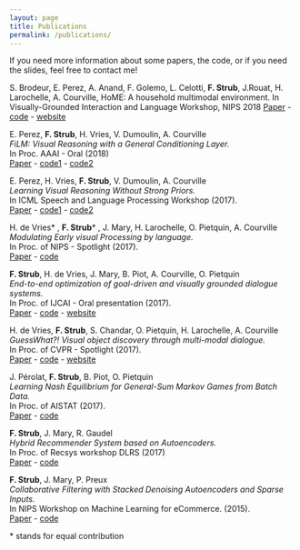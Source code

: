 ```yaml
---
layout: page
title: Publications
permalink: /publications/
---
```


If you need more information about some papers, the code, or if you need the slides, feel free to contact me!

S. Brodeur, E. Perez, A. Anand, F. Golemo, L. Celotti, **F. Strub**, J.Rouat, H. Larochelle, A. Courville,
HoME: A household multimodal environment. 
In Visually-Grounded Interaction and Language Workshop, NIPS 2018
[Paper](https://arxiv.org/abs/1711.11017) - [code](https://github.com/HoME-Platform/home-platform) - [website](https://home-platform.github.io/)

E. Perez, **F. Strub**, H. Vries, V. Dumoulin, A. Courville <br/>
*FiLM: Visual Reasoning with a General Conditioning Layer.* <br/>
In Proc. AAAI - Oral (2018) <br/>
[Paper](https://arxiv.org/abs/1709.07871) - [code1](https://github.com/ethanjperez/film) - [code2](https://github.com/GuessWhatGame/clevr)

E. Perez, H. Vries, **F. Strub**, V. Dumoulin, A. Courville <br/>
*Learning Visual Reasoning Without Strong Priors.* <br/>
In ICML Speech and Language Processing Workshop (2017). <br/>
[Paper](https://arxiv.org/abs/1707.03017) - [code1](https://github.com/ethanjperez/film) - [code2](https://github.com/GuessWhatGame/clevr)

H. de Vries\* , **F. Strub**\* , J. Mary, H. Larochelle, O. Pietquin, A. Courville <br/>
*Modulating Early visual Processing by language.* <br/>
In Proc. of NIPS - Spotlight (2017). <br/>
[Paper](https://arxiv.org/abs/1707.00683) - [code](https://github.com/GuessWhatGame) 

**F. Strub**, H. de Vries, J. Mary, B. Piot, A. Courville, O. Pietquin <br/>
*End-to-end optimization of goal-driven and visually grounded dialogue systems.* <br/>
In Proc. of IJCAI  - Oral presentation (2017).<br/>
[Paper](https://arxiv.org/abs/1703.05423) - [code](https://github.com/GuessWhatGame/guesswhat) - [website](https://guesswhat.ai/)

H. de Vries, **F. Strub**, S. Chandar, O. Pietquin, H. Larochelle, A. Courville <br/>
*GuessWhat?! Visual object discovery through multi-modal dialogue.* <br/>
In Proc. of CVPR - Spotlight (2017). <br/>
[Paper](https://arxiv.org/abs/1611.08481) - [code](https://github.com/GuessWhatGame/guesswhat) - [website](https://guesswhat.ai/)

J. Pérolat, **F. Strub**, B. Piot, O. Pietquin <br/>
*Learning Nash Equilibrium for General-Sum Markov Games from Batch Data.* <br/>
In Proc. of AISTAT (2017). <br/>
[Paper](https://arxiv.org/abs/1606.08718) - [code](https://github.com/fstrub95/nashnetwork)

**F. Strub**, J. Mary, R. Gaudel <br/>
*Hybrid Recommender System based on Autoencoders.* <br/>
In Proc. of Recsys workshop DLRS (2017) <br/>
[Paper](https://arxiv.org/abs/1606.07659) - [code](https://github.com/fstrub95/Autoencoders_cf) 

**F. Strub**, J. Mary, P. Preux <br/> 
*Collaborative Filtering with Stacked Denoising Autoencoders and Sparse Inputs.* <br/>
In NIPS Workshop on Machine Learning for eCommerce. (2015). <br/>
[Paper](https://hal.archives-ouvertes.fr/hal-01256422/document) - [code](https://github.com/fstrub95/Autoencoders_cf)

\* stands for equal contribution
